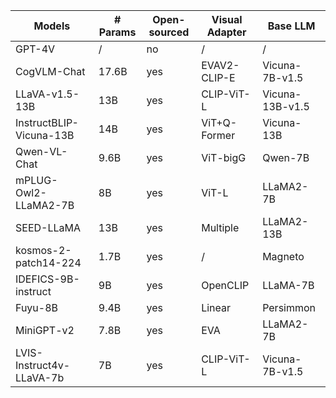 | **Models**                        | **# Params** | **Open-sourced** | **Visual Adapter** | **Base LLM**    |
|-----------------------------------|--------------|------------------|--------------------|-----------------|
| GPT-4V                            | /            | no               | /                  | /               |
| CogVLM-Chat                       | 17.6B        | yes              | EVAV2-CLIP-E       | Vicuna-7B-v1.5  |
| LLaVA-v1.5-13B                    | 13B          | yes              | CLIP-ViT-L         | Vicuna-13B-v1.5 |
| InstructBLIP-Vicuna-13B           | 14B          | yes              | ViT+Q-Former       | Vicuna-13B      |
| Qwen-VL-Chat                      | 9.6B         | yes              | ViT-bigG           | Qwen-7B         |
| mPLUG-Owl2-LLaMA2-7B              | 8B           | yes              | ViT-L              | LLaMA2-7B       |
| SEED-LLaMA                        | 13B          | yes              | Multiple           | LLaMA2-13B      |
| kosmos-2-patch14-224              | 1.7B         | yes              | /                  | Magneto         |
| IDEFICS-9B-instruct               | 9B           | yes              | OpenCLIP           | LLaMA-7B        |
| Fuyu-8B                           | 9.4B         | yes              | Linear             | Persimmon       |
| MiniGPT-v2                        | 7.8B         | yes              | EVA                | LLaMA2-7B       |
| LVIS-Instruct4v-LLaVA-7b          | 7B           | yes              | CLIP-ViT-L         | Vicuna-7B-v1.5  |
